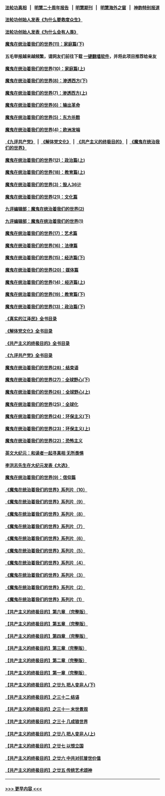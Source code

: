 #### [法轮功真相](https://github.com/gfw-breaker/truth/blob/master/README.md?t=0) &nbsp;&nbsp;|&nbsp;&nbsp; [明慧二十周年报告](https://github.com/gfw-breaker/mh-reports/blob/master/README.md?t=0) &nbsp;&nbsp;|&nbsp;&nbsp;[明慧期刊](https://github.com/gfw-breaker/mh-qikan) &nbsp;&nbsp;|&nbsp;&nbsp; [明慧海外之窗](https://github.com/gfw-breaker/mh-news/blob/master/README.md?t=0) &nbsp;&nbsp;|&nbsp;&nbsp; [神韵特别报道](https://github.com/gfw-breaker/mh-news/blob/master/shenyun.md?t=0)
#### [法轮功创始人发表《为什么要救度众生》](../pages/nsc422/n13975246.md?t=05230643) 
#### [法轮功创始人发表《为什么会有人类》](../pages/nsc422/n13912117.md?t=05230643) 
#### [魔鬼在统治着我们的世界(11)：家庭篇(下)](../pages/nsc422/n10440961.md?t=05230643) 
#### 五毛举报越来越频繁，请网友们前往下载 [一键翻墙软件](https://github.com/gfw-breaker/ssr-accounts)，并将此项目推荐给亲友
#### [魔鬼在统治着我们的世界(10)：家庭篇(上)](../pages/nsc422/n10435448.md?t=05230643) 
#### [魔鬼在统治着我们的世界(8)：渗透西方(下)](../pages/nsc422/n10429603.md?t=05230643) 
#### [魔鬼在统治着我们的世界(7)：渗透西方(上)](../pages/nsc422/n10426013.md?t=05230643) 
#### [魔鬼在统治着我们的世界(6)：输出革命](../pages/nsc422/n10421536.md?t=05230643) 
#### [魔鬼在统治着我们的世界(5)：东方杀戮](../pages/nsc422/n10417707.md?t=05230643) 
#### [魔鬼在统治着我们的世界(4)：欧洲发端](../pages/nsc422/n10414890.md?t=05230643) 
#### [《九评共产党》](https://github.com/begood0513/9ping.md/blob/master/README.md) &nbsp;|&nbsp; [《解体党文化》](../../../../jtdwh.md/blob/master/README.md)  &nbsp;|&nbsp; [《共产主义的终极目的》](../../../../gczydzjmd.md/blob/master/README.md) &nbsp;|&nbsp; [《魔鬼在统治我们的世界》](../../../../mgztzwmdsj.md/blob/master/README.md) 
#### [魔鬼在统治着我们的世界(12)：政治篇(上)](../pages/nsc422/n10444576.md?t=05230643) 
#### [魔鬼在统治着我们的世界(18)：教育篇(上)](../pages/nsc422/n10526970.md?t=05230643) 
#### [魔鬼在统治着我们的世界(3)：毁人36计](../pages/nsc422/n10411583.md?t=05230643) 
#### [魔鬼在统治着我们的世界(21)：文化篇](../pages/nsc422/n10597706.md?t=05230643) 
#### [九评编辑部：魔鬼在统治着我们的世界(2)](../pages/nsc422/n10410036.md?t=05230643) 
#### [九评编辑部：魔鬼在统治着我们的世界(1)](../pages/nsc422/n10406825.md?t=05230643) 
#### [魔鬼在统治着我们的世界(17)：艺术篇](../pages/nsc422/n10499093.md?t=05230643) 
#### [魔鬼在统治着我们的世界(16)：法律篇](../pages/nsc422/n10485969.md?t=05230643) 
#### [魔鬼在统治着我们的世界(15)：经济篇(下)](../pages/nsc422/n10469975.md?t=05230643) 
#### [魔鬼在统治着我们的世界(20)：媒体篇](../pages/nsc422/n10586579.md?t=05230643) 
#### [魔鬼在统治着我们的世界(14)：经济篇(上)](../pages/nsc422/n10457370.md?t=05230643) 
#### [魔鬼在统治着我们的世界(19)：教育篇(下)](../pages/nsc422/n10564808.md?t=05230643) 
#### [魔鬼在统治着我们的世界(13)：政治篇(下)](../pages/nsc422/n10448270.md?t=05230643) 
#### [《真实的江泽民》全书目录](../pages/nsc422/n13721399.md?t=05230643) 
#### [《解体党文化》全书目录](../pages/nsc422/n13721157.md?t=05230643) 
#### [《共产主义的终极目的》全书目录](../pages/nsc422/n13721048.md?t=05230643) 
#### [《九评共产党》全书目录](../pages/nsc422/n13708085.md?t=05230643) 
#### [魔鬼在统治着我们的世界(28)：结束语](../pages/nsc422/n10936246.md?t=05230643) 
#### [魔鬼在统治着我们的世界(27)：全球野心(下)](../pages/nsc422/n10928319.md?t=05230643) 
#### [魔鬼在统治着我们的世界(26)：全球野心(上)](../pages/nsc422/n10900318.md?t=05230643) 
#### [魔鬼在统治着我们的世界(25)：全球化](../pages/nsc422/n10788205.md?t=05230643) 
#### [魔鬼在统治着我们的世界(24)：环保主义(下)](../pages/nsc422/n10695307.md?t=05230643) 
#### [魔鬼在统治着我们的世界(23)：环保主义(上)](../pages/nsc422/n10688613.md?t=05230643) 
#### [魔鬼在统治着我们的世界(22)：恐怖主义](../pages/nsc422/n10614727.md?t=05230643) 
#### [英文大纪元：和读者一起寻真相 无所畏惧](../pages/nsc422/n12542027.md?t=05230643) 
#### [李洪志先生在大纪元发表《大选》](../pages/nsc422/n12534746.md?t=05230643) 
#### [魔鬼在统治着我们的世界(9)：信仰篇](../pages/nsc422/n10432159.md?t=05230643) 
#### [《魔鬼在统治着我们的世界》系列片（10）](../pages/nsc422/n12292670.md?t=05230643) 
#### [《魔鬼在统治着我们的世界》系列片（9）](../pages/nsc422/n12290859.md?t=05230643) 
#### [《魔鬼在统治着我们的世界》系列片（8）](../pages/nsc422/n12287445.md?t=05230643) 
#### [《魔鬼在统治着我们的世界》系列片（7）](../pages/nsc422/n12283425.md?t=05230643) 
#### [《魔鬼在统治着我们的世界》系列片（6）](../pages/nsc422/n12282314.md?t=05230643) 
#### [《魔鬼在统治着我们的世界》系列片（5）](../pages/nsc422/n12281419.md?t=05230643) 
#### [《魔鬼在统治着我们的世界》系列片（4）](../pages/nsc422/n12274024.md?t=05230643) 
#### [《魔鬼在统治着我们的世界》系列片（3）](../pages/nsc422/n12271322.md?t=05230643) 
#### [《魔鬼在统治着我们的世界》系列片（2）](../pages/nsc422/n12269049.md?t=05230643) 
#### [《魔鬼在统治着我们的世界》系列片（1）](../pages/nsc422/n12267575.md?t=05230643) 
#### [【共产主义的终极目的】第六章 （完整版）](../pages/nsc422/n11428913.md?t=05230643) 
#### [【共产主义的终极目的】第五章 （完整版）](../pages/nsc422/n11428912.md?t=05230643) 
#### [【共产主义的终极目的】第四章 （完整版）](../pages/nsc422/n11428907.md?t=05230643) 
#### [【共产主义的终极目的】第三章（完整版）](../pages/nsc422/n11428848.md?t=05230643) 
#### [【共产主义的终极目的】第二章（完整版）](../pages/nsc422/n11428831.md?t=05230643) 
#### [【共产主义的终极目的】第一章（完整版）](../pages/nsc422/n11417651.md?t=05230643) 
#### [【共产主义的终极目的】之廿九 把人变非人(下)](../pages/nsc422/n11344140.md?t=05230643) 
#### [【共产主义的终极目的】之三十二 结语](../pages/nsc422/n11360535.md?t=05230643) 
#### [【共产主义的终极目的】之三十一 末世景观](../pages/nsc422/n11351129.md?t=05230643) 
#### [【共产主义的终极目的】之三十 几成狼世界](../pages/nsc422/n11348280.md?t=05230643) 
#### [【共产主义的终极目的】之廿八 把人变非人(上)](../pages/nsc422/n11340492.md?t=05230643) 
#### [【共产主义的终极目的】之廿七 以恨立国](../pages/nsc422/n11336944.md?t=05230643) 
#### [【共产主义的终极目的】之廿六 中共对抗普世价值](../pages/nsc422/n11324785.md?t=05230643) 
#### [【共产主义的终极目的】之廿五 传统艺术颂神](../pages/nsc422/n11296396.md?t=05230643) 

----
#### [ >>> 更早内容 <<< ](../indexes/nsc422-earlier.md)
